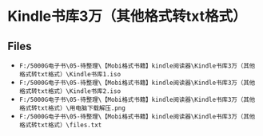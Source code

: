 # Kindle书库3万（其他格式转txt格式）

## Files

- `F:/5000G电子书\05-待整理\【Mobi格式书籍】kindle阅读器\Kindle书库3万（其他格式转txt格式）\Kindle书库1.iso`
- `F:/5000G电子书\05-待整理\【Mobi格式书籍】kindle阅读器\Kindle书库3万（其他格式转txt格式）\Kindle书库2.iso`
- `F:/5000G电子书\05-待整理\【Mobi格式书籍】kindle阅读器\Kindle书库3万（其他格式转txt格式）\用电脑下载解压.png`
- `F:/5000G电子书\05-待整理\【Mobi格式书籍】kindle阅读器\Kindle书库3万（其他格式转txt格式）\files.txt`
